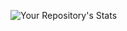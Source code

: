 ![Your Repository's Stats](https://github-readme-stats.vercel.app/api?username=riken127&show_icons=true)


